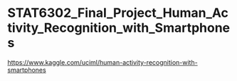 # STAT6302_Final_Project_Human_Activity_Recognition_with_Smartphones
https://www.kaggle.com/uciml/human-activity-recognition-with-smartphones
